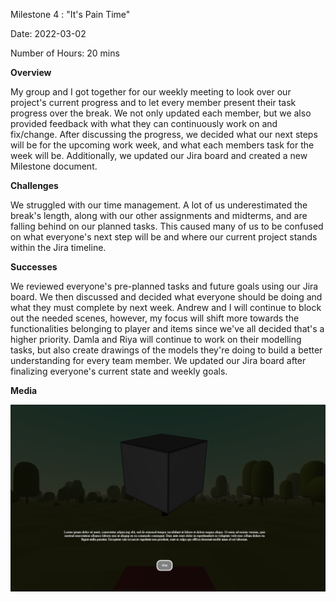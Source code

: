
Milestone 4 : "It's Pain Time"

Date: 2022-03-02

Number of Hours: 20 mins

**Overview**

My group and I got together for our weekly meeting to look over our project's current progress and to let every member present their task progress over the break. We not only updated each member, but we also provided feedback with what they can continuously work on and fix/change. After discussing the progress, we decided what our next steps will be for the upcoming work week, and what each members task for the week will be. Additionally, we updated our Jira board and created a new Milestone document.

**Challenges**

We struggled with our time management. A lot of us underestimated the break's length, along with our other assignments and midterms, and are falling behind on our planned tasks. This caused many of us to be confused on what everyone's next step will be and where our current project stands within the Jira timeline.

**Successes**

We reviewed everyone's pre-planned tasks and future goals using our Jira board. We then discussed and decided what everyone should be doing and what they must complete by next week. Andrew and I will continue to block out the needed scenes, however, my focus will shift more towards the functionalities belonging to player and items since we've all decided that's a higher priority. Damla and Riya will continue to work on their modelling tasks, but also create drawings of the models they're doing to build a better understanding for every team member. We updated our Jira board after finalizing everyone's current state and weekly goals.

**Media**

![](https://github.com/BIT-IMD-Learning-with-AS/imd3901-term-project-nard/blob/main/documentation/blogposts/itemSelection.PNG?raw=true)
